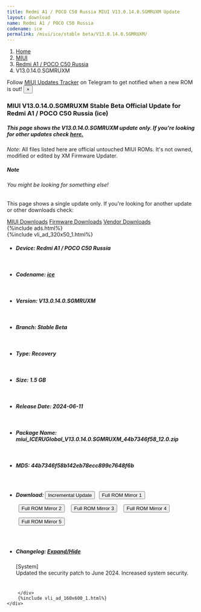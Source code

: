 ```yaml
---
title: Redmi A1 / POCO C50 Russia MIUI V13.0.14.0.SGMRUXM Update
layout: download
name: Redmi A1 / POCO C50 Russia
codename: ice
permalink: /miui/ice/stable beta/V13.0.14.0.SGMRUXM/
---
```

<nav aria-label="breadcrumb">
    <ol class="breadcrumb">
        <li class="breadcrumb-item"><a href="/">Home</a></li>
        <li class="breadcrumb-item"><a href="/miui/">MIUI</a></li>
        <li class="breadcrumb-item"><a href="/miui/ice/">Redmi A1 / POCO C50 Russia</a></li>
        <li class="breadcrumb-item active" aria-current="page">V13.0.14.0.SGMRUXM</li>
    </ol>
</nav>
<div class="alert alert-primary alert-dismissible fade show" role="alert">
    Follow <a href="https://t.me/MIUIUpdatesTracker" class="alert-link">MIUI Updates Tracker</a> on Telegram to get
    notified when a new ROM is out!
    <button type="button" class="close" data-dismiss="alert" aria-label="Close">
        <span aria-hidden="true">&times;</span>
    </button>
</div>
<div class="col-12 mx-auto">
    <h3 class="title bg-light p-2 rounded">MIUI V13.0.14.0.SGMRUXM Stable Beta Official Update for Redmi A1 / POCO C50 Russia (ice)</h3>
    <h5>This page shows the V13.0.14.0.SGMRUXM update only. If you're looking for other updates check
        <a href="/miui/ice/">here.</a></h5>
    <p><i>Note: </i>All files listed here are official untouched MIUI ROMs.
        It's not owned, modified or edited by XM Firmware Updater.</p>
    <div class="card">
        <div class="card-body">
            <h5 class="card-title">Note</h5>
            <h6 class="card-subtitle mb-2 text-muted">You might be looking for something else!</h6>
            <p class="card-text">This page shows a single update only.
                If you're looking for another update or other downloads check:</p>
            <a href="/miui/" class="card-link">MIUI Downloads</a>
            <a href="/firmware/" class="card-link">Firmware Downloads</a>
            <a href="/vendor/" class="card-link">Vendor Downloads</a>
        </div>
    </div>
    {%include ads.html%}
    <div class="row justify-content-center">
        <div class="col-10" id="downloads">
                    <div class="card card-body">
            {%include vli_ad_320x50_1.html%}
            <ul class="list-unstyled">
                <li style="padding-bottom: 10px;">
                    <h5><b>Device: </b>Redmi A1 / POCO C50 Russia</h5>
                </li>
                <li style="padding-bottom: 10px;">
                    <h5><b>Codename: </b> <a href="/miui/ice/" target="_blank">ice</a> </h5>
                </li>
                <li style="padding-bottom: 10px;">
                    <h5><b>Version: </b>V13.0.14.0.SGMRUXM</h5>
                </li>
                <li style="padding-bottom: 10px;">
                    <h5><b>Branch: </b>Stable Beta</h5>
                </li>
                <li style="padding-bottom: 10px;">
                    <h5><b>Type: </b>Recovery</h5>
                </li>
                <li style="padding-bottom: 10px;">
                    <h5><b>Size: </b>1.5 GB</h5>
                </li>
                <li style="padding-bottom: 10px;">
                    <h5><b>Release Date: </b>2024-06-11</h5>
                </li>
                <li style="padding-bottom: 10px;">
                    <h5><b>Package Name: </b><span id="filename" class="text-dark">miui_ICERUGlobal_V13.0.14.0.SGMRUXM_44b7346f58_12.0.zip</span></h5>
                </li>
                <li style="padding-bottom: 10px;">
                    <h5><b>MD5: </b><span id="md5" class="text-muted">44b7346f58b142eb78ecc899c7648f6b</span></h5>
                </li>
                <li style="padding-bottom: 10px;">
                    <h5><b>Download: </b><button type="button" id="incremental_download" class="btn btn-warning" onclick="window.open('https://cdnorg.d.miui.com/V13.0.14.0.SGMRUXM/miui-blockota-ice_ru_global-V13.0.13.0.SGMRUXM-V13.0.14.0.SGMRUXM-55782c3d70-12.0.zip', '_blank');"><i class="fa fa-download"></i> Incremental Update</button> <button type="button" id="download" class="btn btn-primary" style="margin: 7px;" onclick="window.open('https://cdnorg.d.miui.com/V13.0.14.0.SGMRUXM/miui_ICERUGlobal_V13.0.14.0.SGMRUXM_44b7346f58_12.0.zip', '_blank');"><i class="fa fa-download"></i> Full ROM Mirror 1</button> <button type="button" id="download" class="btn btn-primary" style="margin: 7px;" onclick="window.open('https://bkt-sgp-miui-ota-update-alisgp.oss-ap-southeast-1.aliyuncs.com/V13.0.14.0.SGMRUXM/miui_ICERUGlobal_V13.0.14.0.SGMRUXM_44b7346f58_12.0.zip', '_blank');"><i class="fa fa-download"></i> Full ROM Mirror 2</button> <button type="button" id="download" class="btn btn-primary" style="margin: 7px;" onclick="window.open('https://bn.d.miui.com/V13.0.14.0.SGMRUXM/miui_ICERUGlobal_V13.0.14.0.SGMRUXM_44b7346f58_12.0.zip', '_blank');"><i class="fa fa-download"></i> Full ROM Mirror 3</button> <button type="button" id="download" class="btn btn-primary" style="margin: 7px;" onclick="window.open('https://bigota.d.miui.com/V13.0.14.0.SGMRUXM/miui_ICERUGlobal_V13.0.14.0.SGMRUXM_44b7346f58_12.0.zip', '_blank');"><i class="fa fa-download"></i> Full ROM Mirror 4</button> <button type="button" id="download" class="btn btn-primary" style="margin: 7px;" onclick="window.open('https://hugeota.d.miui.com/V13.0.14.0.SGMRUXM/miui_ICERUGlobal_V13.0.14.0.SGMRUXM_44b7346f58_12.0.zip', '_blank');"><i class="fa fa-download"></i> Full ROM Mirror 5</button></h5>
                </li>
                <li style="padding-bottom: 10px;">
                    <h5><b>Changelog: </b><a href="#ice_1_changelog" data-toggle="collapse" role="button"
                            aria-expanded="false" aria-controls="ice_1_changelog"> <i class="fa fa-arrow-down"
                                aria-hidden="true"></i> Expand/Hide</a></h5>
                    <div class="collapse" id="ice_1_changelog">
                        <p id="changelog_text">[System]<br>Updated the security patch to June 2024. Increased system security.</p>
                    </div>
                </li>
            </ul>
        </div>

        </div>
        {%include vli_ad_160x600_1.html%}
    </div>
</div>
